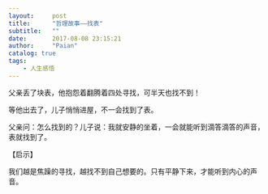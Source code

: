 ```yaml
---
layout:     post
title:      "哲理故事——找表"
subtitle:   ""
date:       2017-08-08 23:15:21
author:     "Paian"
catalog: true
tags:
    - 人生感悟
---
```


父亲丢了块表，他抱怨着翻腾着四处寻找，可半天也找不到！

等他出去了，儿子悄悄进屋，不一会找到了表。

父亲问：怎么找到的？儿子说：我就安静的坐着，一会就能听到滴答滴答的声音，表就找到了。

【启示】

我们越是焦躁的寻找，越找不到自己想要的。只有平静下来，才能听到内心的声音。


